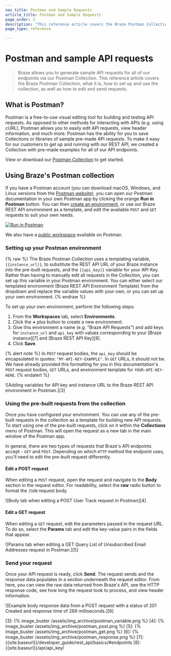 ```yaml
---
nav_title: Postman and Sample Requests
article_title: Postman and Sample Requests
page_order: 3
description: "This reference article covers the Braze Postman Collection, what it is, how to set up and use the collection, as well as how to edit and send requests."
page_type: reference

---
```


# Postman and sample API requests

> Braze allows you to generate sample API requests for all of our endpoints via our Postman Collection. This reference article covers the Braze Postman Collection, what it is, how to set up and use the collection, as well as how to edit and send requests.

## What is Postman?

Postman is a free-to-use visual editing tool for building and testing API requests. As opposed to other methods for interacting with APIs (e.g. using cURL), Postman allows you to easily edit API requests, view header information, and much more. Postman has the ability for you to save Collections or libraries of sample pre-made API requests. To make it easy for our customers to get up and running with our REST API, we created a Collection with pre-made examples for all of our API endpoints.

View or download our [Postman Collection](https://www.getpostman.com/collections/29baa41d7ba930673ef0) to get started.

## Using Braze's Postman collection

If you have a Postman account (you can download macOS, Windows, and Linux versions from the [Postman website][1]), you can open our Postman documentation in your own Postman app by clicking the orange **Run in Postman** button. You can then [create an environment](#setting-up-your-postman-environment), or use our Braze REST API environment as a template, and edit the available `POST` and `GET` requests to suit your own needs.

[![Run in Postman](https://run.pstmn.io/button.svg)](https://app.getpostman.com/run-collection/29baa41d7ba930673ef0?action=collection%2Fimport)

We also have a [public workspace](https://www.postman.com/braze-inc/workspace/braze-public-workspace/overview) available on Postman.

### Setting up your Postman environment

{% raw %}
The Braze Postman Collection uses a templating variable, `{{instance_url}}`, to substitute the REST API URL of your Braze instance into the pre-built requests, and the `{{api_key}}` variable for your API Key. Rather than having to manually edit all requests in the Collection, you can set up this variable in your Postman environment. You can either select our templated environment (Braze REST API Environment Template) from the dropdown and replace the variable values with your own, or you can set up your own environment.
{% endraw %}

To set up your own environment, perform the following steps:

1. From the **Workspaces** tab, select **Environments**.
2. Click the **+** plus button to create a new environment.
3. Give this environment a name (e.g. "Braze API Requests") and add keys for `instance_url` and `api_key` with values corresponding to your [Braze instance][7] and [Braze REST API Key][8].
4. Click **Save**.

{% alert note %}
In `POST` request bodies, the `api_key` should be encapsulated in quotes: `"MY-API-KEY-EXAMPLE"`. In `GET` URLs, it should not be. We have already provided this formatting for you in this documentation's `POST` request bodies, `GET` URLs, and environment template for `YOUR-API-KEY-HERE`.
{% endalert %}

![Adding variables for API key and instance URL to the Braze REST API environment in Postman.][3]

### Using the pre-built requests from the collection

Once you have configured your environment. You can use any of the pre-built requests in the collection as a template for building new API requests. To start using one of the pre-built requests, click on it within the **Collections** menu of Postman. This will open the request as a new tab in the main window of the Postman app.

In general, there are two types of requests that Braze's API endpoints accept - `GET` and `POST`. Depending on which `HTTP` method the endpoint uses, you'll need to edit the pre-built request differently.

#### Edit a POST request

When editing a `POST` request, open the request and navigate to the **Body** section in the request editor. For readability, select the **raw** radio button to format the `JSON` request body.

![Body tab when editing a POST User Track request in Postman][4]

#### Edit a GET request

When editing a `GET` request, edit the parameters passed in the request URL. To do so, select the **Params** tab and edit the key-value pairs in the fields that appear.

![Params tab when editing a GET Query List of Unsubscribed Email Addresses request in Postman.][5]

### Send your request

Once your API request is ready, click **Send**. The request sends and the response data populates in a section underneath the request editor. From here, you can view the raw data returned from Braze's API, see the HTTP response code, see how long the request took to process, and view header information.

![Example body response data from a POST request with a status of 201 Created and response time of 269 milliseconds.][6]

[1]: https://www.getpostman.com
[3]: {% image_buster /assets/img_archive/postman_variable.png %}
[4]: {% image_buster /assets/img_archive/postman_post.png %}
[5]: {% image_buster /assets/img_archive/postman_get.png %}
[6]: {% image_buster /assets/img_archive/postman_response.png %}
[7]: {{site.baseurl}}/developer_guide/rest_api/basics/#endpoints
[8]: {{site.baseurl}}/api/api_key/
